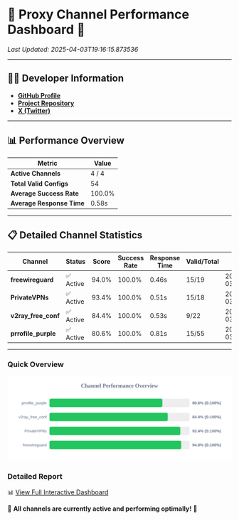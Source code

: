 # 🌟 Proxy Channel Performance Dashboard 🌟

_Last Updated: 2025-04-03T19:16:15.873536_

---

## 👩‍💻 Developer Information

- **[GitHub Profile](https://github.com/4n0nymou3)**  
- **[Project Repository](https://github.com/4n0nymou3/multi-proxy-config-fetcher)**  
- **[X (Twitter)](https://x.com/4n0nymou3)**  

---

## 📊 Performance Overview

| Metric                | Value       |
|-----------------------|-------------|
| **Active Channels**   | 4 / 4       |
| **Total Valid Configs** | 54          |
| **Average Success Rate** | 100.0%      |
| **Average Response Time** | 0.58s       |

---

## 📋 Detailed Channel Statistics

| Channel          | Status     | Score  | Success Rate | Response Time | Valid/Total | Last Success               |
|------------------|------------|--------|--------------|---------------|-------------|----------------------------|
| **freewireguard**  | ✅ Active  | 94.0%  | 100.0% | 0.46s         | 15/19       | 2025-04-03T19:16:15.871661 |
| **PrivateVPNs**  | ✅ Active  | 93.4%  | 100.0% | 0.51s         | 15/18       | 2025-04-03T19:16:15.385266 |
| **v2ray_free_conf**  | ✅ Active  | 84.4%  | 100.0% | 0.53s         | 9/22       | 2025-04-03T19:16:14.843494 |
| **prrofile_purple**  | ✅ Active  | 80.6%  | 100.0% | 0.81s         | 15/55       | 2025-04-03T19:16:14.245819 |

---

### Quick Overview
<div align="center">
  <a href="https://raw.githubusercontent.com/nullluser/NullRepo/refs/heads/main/assets/channel_stats_chart.svg">
    <img src="https://raw.githubusercontent.com/nullluser/NullRepo/refs/heads/main/assets/channel_stats_chart.svg" alt="Source Performance Statistics" width="800">
  </a>
</div>

### Detailed Report
📊 [View Full Interactive Dashboard](https://htmlpreview.github.io/?https://github.com/nullluser/NullRepo/blob/main/assets/performance_report.html)

🎉 **All channels are currently active and performing optimally!** 🎉
